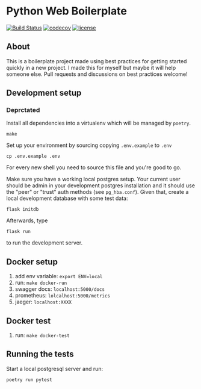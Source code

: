 # Python Web Boilerplate

[![Build Status](https://travis-ci.org/svenstaro/python-web-boilerplate.svg?branch=master)](https://travis-ci.org/svenstaro/python-web-boilerplate)
[![codecov](https://codecov.io/gh/svenstaro/python-web-boilerplate/branch/master/graph/badge.svg)](https://codecov.io/gh/svenstaro/python-web-boilerplate)
[![license](http://img.shields.io/badge/license-MIT-blue.svg)](https://github.com/svenstaro/python-web-boilerplate/blob/master/LICENSE)

## About
This is a boilerplate project made using best practices for getting started quickly
in a new project. I made this for myself but maybe it will help someone else. Pull
requests and discussions on best practices welcome!

## Development setup
### Deprctated
Install all dependencies into a virtualenv which will be managed by `poetry`.

    make

Set up your environment by sourcing copying `.env.example` to `.env`

    cp .env.example .env

For every new shell you need to source this file and you're good to go.

Make sure you have a working local postgres setup. Your current user should be
admin in your development postgres installation and it should use the "peer" or
"trust" auth methods (see `pg_hba.conf`). Given that, create a local
development database with some test data:

    flask initdb

Afterwards, type

    flask run

to run the development server.

## Docker setup
1. add env variable: `export ENV=local`
2. run: `make docker-run`
3. swagger docs: `localhost:5000/docs`
4. prometheus: `lolcalhost:5000/metrics`
5. jaeger: `localhost:XXXX` 

## Docker test
1. run: `make docker-test`

## Running the tests

Start a local postgresql server and run:

    poetry run pytest
